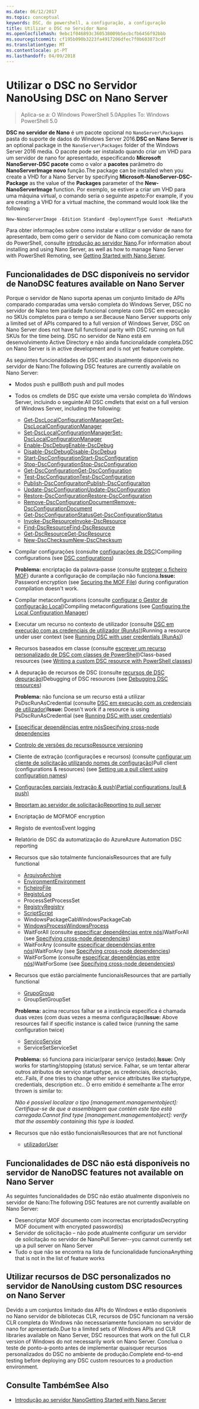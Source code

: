 ```yaml
---
ms.date: 06/12/2017
ms.topic: conceptual
keywords: DSC, do powershell, a configuração, a configuração
title: Utilizar o DSC no Servidor Nano
ms.openlocfilehash: 9ebc1f046893c360538009b5ecbcfb6456f92bbb
ms.sourcegitcommit: cf195b090b3223fa4917206dfec7f0b603873cdf
ms.translationtype: MT
ms.contentlocale: pt-PT
ms.lasthandoff: 04/09/2018
---
```

# <a name="using-dsc-on-nano-server"></a><span data-ttu-id="cc151-103">Utilizar o DSC no Servidor Nano</span><span class="sxs-lookup"><span data-stu-id="cc151-103">Using DSC on Nano Server</span></span>

> <span data-ttu-id="cc151-104">Aplica-se a: O Windows PowerShell 5.0</span><span class="sxs-lookup"><span data-stu-id="cc151-104">Applies To: Windows PowerShell 5.0</span></span>

<span data-ttu-id="cc151-105">**DSC no servidor de Nano** é um pacote opcional no `NanoServer\Packages` pasta do suporte de dados do Windows Server 2016.</span><span class="sxs-lookup"><span data-stu-id="cc151-105">**DSC on Nano Server** is an optional package in the `NanoServer\Packages` folder of the Windows Server 2016 media.</span></span> <span data-ttu-id="cc151-106">O pacote pode ser instalado quando criar um VHD para um servidor de nano for apresentado, especificando **Microsoft NanoServer-DSC pacote** como o valor a **pacotes** parâmetro do **NanoServerImage novo**  função.</span><span class="sxs-lookup"><span data-stu-id="cc151-106">The package can be installed when you create a VHD for a Nano Server by specifying **Microsoft-NanoServer-DSC-Package** as the value of the **Packages** parameter of the **New-NanoServerImage** function.</span></span> <span data-ttu-id="cc151-107">Por exemplo, se estiver a criar um VHD para uma máquina virtual, o comando seria o seguinte aspeto:</span><span class="sxs-lookup"><span data-stu-id="cc151-107">For example, if you are creating a VHD for a virtual machine, the command would look like the following:</span></span>

```powershell
New-NanoServerImage -Edition Standard -DeploymentType Guest -MediaPath f:\ -BasePath .\Base -TargetPath .\Nano1\Nano.vhd -ComputerName Nano1 -Packages Microsoft-NanoServer-DSC-Package
```

<span data-ttu-id="cc151-108">Para obter informações sobre como instalar e utilizar o servidor de nano for apresentado, bem como gerir o servidor de Nano com comunicação remota do PowerShell, consulte [introdução ao servidor Nano](https://technet.microsoft.com/library/mt126167.aspx).</span><span class="sxs-lookup"><span data-stu-id="cc151-108">For information about installing and using Nano Server, as well as how to manage Nano Server with PowerShell Remoting, see [Getting Started with Nano Server](https://technet.microsoft.com/library/mt126167.aspx).</span></span>


## <a name="dsc-features-available-on-nano-server"></a><span data-ttu-id="cc151-109">Funcionalidades de DSC disponíveis no servidor de Nano</span><span class="sxs-lookup"><span data-stu-id="cc151-109">DSC features available on Nano Server</span></span>

 <span data-ttu-id="cc151-110">Porque o servidor de Nano suporta apenas um conjunto limitado de APIs comparado comparadas uma versão completa do Windows Server, DSC no servidor de Nano tem paridade funcional completa com DSC em execução no SKUs completos para o tempo a ser.</span><span class="sxs-lookup"><span data-stu-id="cc151-110">Because Nano Server supports only a limited set of APIs compared to a full version of Windows Server, DSC on Nano Server does not have full functional parity with DSC running on full SKUs for the time being.</span></span> <span data-ttu-id="cc151-111">DSC no servidor de Nano está em desenvolvimento Active Directory e não ainda funcionalidade completa.</span><span class="sxs-lookup"><span data-stu-id="cc151-111">DSC on Nano Server is in active development and is not yet feature complete.</span></span>

 <span data-ttu-id="cc151-112">As seguintes funcionalidades de DSC estão atualmente disponíveis no servidor de Nano:</span><span class="sxs-lookup"><span data-stu-id="cc151-112">The following DSC features are currently available on Nano Server:</span></span>


* <span data-ttu-id="cc151-113">Modos push e pull</span><span class="sxs-lookup"><span data-stu-id="cc151-113">Both push and pull modes</span></span>

* <span data-ttu-id="cc151-114">Todos os cmdlets de DSC que existe uma versão completa do Windows Server, incluindo o seguinte:</span><span class="sxs-lookup"><span data-stu-id="cc151-114">All DSC cmdlets that exist on a full version of Windows Server, including the following:</span></span>
  * [<span data-ttu-id="cc151-115">Get-DscLocalConfigurationManager</span><span class="sxs-lookup"><span data-stu-id="cc151-115">Get-DscLocalConfigurationManager</span></span>](https://technet.microsoft.com/library/dn407378.aspx)
  * [<span data-ttu-id="cc151-116">Set-DscLocalConfigurationManager</span><span class="sxs-lookup"><span data-stu-id="cc151-116">Set-DscLocalConfigurationManager</span></span>](https://technet.microsoft.com/library/dn521621.aspx)
  * [<span data-ttu-id="cc151-117">Enable-DscDebug</span><span class="sxs-lookup"><span data-stu-id="cc151-117">Enable-DscDebug</span></span>](https://technet.microsoft.com/en-us/library/mt517870.aspx)
  * [<span data-ttu-id="cc151-118">Disable-DscDebug</span><span class="sxs-lookup"><span data-stu-id="cc151-118">Disable-DscDebug</span></span>](https://technet.microsoft.com/en-us/library/mt517872.aspx)
  * [<span data-ttu-id="cc151-119">Start-DscConfiguration</span><span class="sxs-lookup"><span data-stu-id="cc151-119">Start-DscConfiguration</span></span>](https://technet.microsoft.com/en-us/library/dn521623.aspx)
  * [<span data-ttu-id="cc151-120">Stop-DscConfiguration</span><span class="sxs-lookup"><span data-stu-id="cc151-120">Stop-DscConfiguration</span></span>](https://technet.microsoft.com/en-us/library/mt143542.aspx)
  * [<span data-ttu-id="cc151-121">Get-DscConfiguration</span><span class="sxs-lookup"><span data-stu-id="cc151-121">Get-DscConfiguration</span></span>](https://technet.microsoft.com/en-us/library/dn407379.aspx)
  * [<span data-ttu-id="cc151-122">Test-DscConfiguration</span><span class="sxs-lookup"><span data-stu-id="cc151-122">Test-DscConfiguration</span></span>](https://technet.microsoft.com/en-us/library/dn407382.aspx)
  * [<span data-ttu-id="cc151-123">Publish-DscConfiguraiton</span><span class="sxs-lookup"><span data-stu-id="cc151-123">Publish-DscConfiguraiton</span></span>](https://technet.microsoft.com/en-us/library/mt517875.aspx)
  * [<span data-ttu-id="cc151-124">Update-DscConfiguration</span><span class="sxs-lookup"><span data-stu-id="cc151-124">Update-DscConfiguration</span></span>](https://technet.microsoft.com/en-us/library/mt143541.aspx)
  * [<span data-ttu-id="cc151-125">Restore-DscConfiguration</span><span class="sxs-lookup"><span data-stu-id="cc151-125">Restore-DscConfiguration</span></span>](https://technet.microsoft.com/en-us/library/dn407383.aspx)
  * [<span data-ttu-id="cc151-126">Remove-DscConfigurationDocument</span><span class="sxs-lookup"><span data-stu-id="cc151-126">Remove-DscConfigurationDocument</span></span>](https://technet.microsoft.com/en-us/library/mt143544.aspx)
  * [<span data-ttu-id="cc151-127">Get-DscConfigurationStatus</span><span class="sxs-lookup"><span data-stu-id="cc151-127">Get-DscConfigurationStatus</span></span>](https://technet.microsoft.com/en-us/library/mt517868.aspx)
  * [<span data-ttu-id="cc151-128">Invoke-DscResource</span><span class="sxs-lookup"><span data-stu-id="cc151-128">Invoke-DscResource</span></span>](https://technet.microsoft.com/en-us/library/mt517869.aspx)
  * [<span data-ttu-id="cc151-129">Find-DscResource</span><span class="sxs-lookup"><span data-stu-id="cc151-129">Find-DscResource</span></span>](https://technet.microsoft.com/en-us/library/mt517874.aspx)
  * [<span data-ttu-id="cc151-130">Get-DscResource</span><span class="sxs-lookup"><span data-stu-id="cc151-130">Get-DscResource</span></span>](https://technet.microsoft.com/en-us/library/dn521625.aspx)
  * [<span data-ttu-id="cc151-131">New-DscChecksum</span><span class="sxs-lookup"><span data-stu-id="cc151-131">New-DscChecksum</span></span>](https://technet.microsoft.com/en-us/library/dn521622.aspx)

* <span data-ttu-id="cc151-132">Compilar configurações (consulte [configurações de DSC](configurations.md))</span><span class="sxs-lookup"><span data-stu-id="cc151-132">Compiling configurations (see [DSC configurations](configurations.md))</span></span>

  <span data-ttu-id="cc151-133">**Problema:** encriptação da palavra-passe (consulte [proteger o ficheiro MOF](securemof.md)) durante a configuração de compilação não funciona.</span><span class="sxs-lookup"><span data-stu-id="cc151-133">**Issue:** Password encryption (see [Securing the MOF File](securemof.md)) during configuration compilation doesn't work.</span></span>

* <span data-ttu-id="cc151-134">Compilar metaconfigurations (consulte [configurar o Gestor de configuração Local](metaConfig.md))</span><span class="sxs-lookup"><span data-stu-id="cc151-134">Compiling metaconfigurations (see [Configuring the Local Configuration Manager](metaConfig.md))</span></span>

* <span data-ttu-id="cc151-135">Executar um recurso no contexto de utilizador (consulte [DSC em execução com as credenciais de utilizador (RunAs)](runAsUser.md))</span><span class="sxs-lookup"><span data-stu-id="cc151-135">Running a resource under user context (see [Running DSC with user credentials (RunAs)](runAsUser.md))</span></span>

* <span data-ttu-id="cc151-136">Recursos baseados em classe (consulte [escrever um recurso personalizado de DSC com classes de PowerShell](authoringResourceClass.md))</span><span class="sxs-lookup"><span data-stu-id="cc151-136">Class-based resources (see [Writing a custom DSC resource with PowerShell classes](authoringResourceClass.md))</span></span>

* <span data-ttu-id="cc151-137">A depuração de recursos de DSC (consulte [recursos de DSC depuração](debugresource.md))</span><span class="sxs-lookup"><span data-stu-id="cc151-137">Debugging of DSC resources (see [Debugging DSC resources](debugresource.md))</span></span>

  <span data-ttu-id="cc151-138">**Problema:** não funciona se um recurso está a utilizar PsDscRunAsCredential (consulte [DSC em execução com as credenciais de utilizador](runAsUser.md))</span><span class="sxs-lookup"><span data-stu-id="cc151-138">**Issue:** Doesn't work if a resource is using PsDscRunAsCredential (see [Running DSC with user credentials](runAsUser.md))</span></span>

* [<span data-ttu-id="cc151-139">Especificar dependências entre nós</span><span class="sxs-lookup"><span data-stu-id="cc151-139">Specifying cross-node dependencies</span></span>](crossNodeDependencies.md)

* [<span data-ttu-id="cc151-140">Controlo de versões do recurso</span><span class="sxs-lookup"><span data-stu-id="cc151-140">Resource versioning</span></span>](sxsResource.md)

* <span data-ttu-id="cc151-141">Cliente de extração (configurações e recursos) (consulte [configurar um cliente de solicitação utilizando nomes de configuração](pullClientConfigNames.md))</span><span class="sxs-lookup"><span data-stu-id="cc151-141">Pull client (configurations & resources) (see [Setting up a pull client using configuration names](pullClientConfigNames.md))</span></span>

* [<span data-ttu-id="cc151-142">Configurações parciais (extração & push)</span><span class="sxs-lookup"><span data-stu-id="cc151-142">Partial configurations (pull & push)</span></span>](partialConfigs.md)

* [<span data-ttu-id="cc151-143">Reportam ao servidor de solicitação</span><span class="sxs-lookup"><span data-stu-id="cc151-143">Reporting to pull server</span></span>](reportServer.md)

* <span data-ttu-id="cc151-144">Encriptação de MOF</span><span class="sxs-lookup"><span data-stu-id="cc151-144">MOF encryption</span></span>

* <span data-ttu-id="cc151-145">Registo de eventos</span><span class="sxs-lookup"><span data-stu-id="cc151-145">Event logging</span></span>

* <span data-ttu-id="cc151-146">Relatório de DSC da automatização do Azure</span><span class="sxs-lookup"><span data-stu-id="cc151-146">Azure Automation DSC reporting</span></span>

* <span data-ttu-id="cc151-147">Recursos que são totalmente funcionais</span><span class="sxs-lookup"><span data-stu-id="cc151-147">Resources that are fully functional</span></span>
  * [<span data-ttu-id="cc151-148">Arquivo</span><span class="sxs-lookup"><span data-stu-id="cc151-148">Archive</span></span>](archiveResource.md)
  * [<span data-ttu-id="cc151-149">Environment</span><span class="sxs-lookup"><span data-stu-id="cc151-149">Environment</span></span>](environmentResource.md)
  * [<span data-ttu-id="cc151-150">ficheiro</span><span class="sxs-lookup"><span data-stu-id="cc151-150">File</span></span>](fileResource.md)
  * [<span data-ttu-id="cc151-151">Registo</span><span class="sxs-lookup"><span data-stu-id="cc151-151">Log</span></span>](logResource.md)
  * <span data-ttu-id="cc151-152">ProcessSet</span><span class="sxs-lookup"><span data-stu-id="cc151-152">ProcessSet</span></span>
  * [<span data-ttu-id="cc151-153">Registry</span><span class="sxs-lookup"><span data-stu-id="cc151-153">Registry</span></span>](registryResource.md)
  * [<span data-ttu-id="cc151-154">Script</span><span class="sxs-lookup"><span data-stu-id="cc151-154">Script</span></span>](scriptResource.md)
  * <span data-ttu-id="cc151-155">WindowsPackageCab</span><span class="sxs-lookup"><span data-stu-id="cc151-155">WindowsPackageCab</span></span>
  * [<span data-ttu-id="cc151-156">WindowsProcess</span><span class="sxs-lookup"><span data-stu-id="cc151-156">WindowsProcess</span></span>](windowsProcessResource.md)
  * <span data-ttu-id="cc151-157">WaitForAll (consulte [especificar dependências entre nós](crossNodeDependencies.md))</span><span class="sxs-lookup"><span data-stu-id="cc151-157">WaitForAll (see [Specifying cross-node dependencies](crossNodeDependencies.md))</span></span>
  * <span data-ttu-id="cc151-158">WaitForAny (consulte [especificar dependências entre nós](crossNodeDependencies.md))</span><span class="sxs-lookup"><span data-stu-id="cc151-158">WaitForAny (see [Specifying cross-node dependencies](crossNodeDependencies.md))</span></span>
  * <span data-ttu-id="cc151-159">WaitForSome (consulte [especificar dependências entre nós](crossNodeDependencies.md))</span><span class="sxs-lookup"><span data-stu-id="cc151-159">WaitForSome (see [Specifying cross-node dependencies](crossNodeDependencies.md))</span></span>

* <span data-ttu-id="cc151-160">Recursos que estão parcialmente funcionais</span><span class="sxs-lookup"><span data-stu-id="cc151-160">Resources that are partially functional</span></span>
  * [<span data-ttu-id="cc151-161">Grupo</span><span class="sxs-lookup"><span data-stu-id="cc151-161">Group</span></span>](groupResource.md)
  * <span data-ttu-id="cc151-162">GroupSet</span><span class="sxs-lookup"><span data-stu-id="cc151-162">GroupSet</span></span>

  <span data-ttu-id="cc151-163">**Problema:** acima recursos falhar se a instância específica é chamada duas vezes (com duas vezes a mesma configuração)</span><span class="sxs-lookup"><span data-stu-id="cc151-163">**Issue:** Above resources fail if specific instance is called twice (running the same configuration twice)</span></span>

  * [<span data-ttu-id="cc151-164">Serviço</span><span class="sxs-lookup"><span data-stu-id="cc151-164">Service</span></span>](serviceResource.md)
  * <span data-ttu-id="cc151-165">ServiceSet</span><span class="sxs-lookup"><span data-stu-id="cc151-165">ServiceSet</span></span>

  <span data-ttu-id="cc151-166">**Problema:** só funciona para iniciar/parar serviço (estado).</span><span class="sxs-lookup"><span data-stu-id="cc151-166">**Issue:** Only works for starting/stopping (status) service.</span></span> <span data-ttu-id="cc151-167">Falhar, se um tentar alterar outros atributos de serviço startuptype, as credenciais, descrição, etc..</span><span class="sxs-lookup"><span data-stu-id="cc151-167">Fails, if one tries to change other service attributes like startuptype, credentials, description etc..</span></span> <span data-ttu-id="cc151-168">O erro emitido é semelhante a:</span><span class="sxs-lookup"><span data-stu-id="cc151-168">The error thrown is similar to:</span></span>

  <span data-ttu-id="cc151-169">*Não é possível localizar o tipo [management.managementobject]: Certifique-se de que a assemblagem que contém este tipo está carregada.*</span><span class="sxs-lookup"><span data-stu-id="cc151-169">*Cannot find type [management.managementobject]: verify that the assembly containing this type is loaded.*</span></span>

* <span data-ttu-id="cc151-170">Recursos que não estão funcionais</span><span class="sxs-lookup"><span data-stu-id="cc151-170">Resources that are not functional</span></span>
  * [<span data-ttu-id="cc151-171">utilizador</span><span class="sxs-lookup"><span data-stu-id="cc151-171">User</span></span>](userResource.md)


## <a name="dsc-features-not-available-on-nano-server"></a><span data-ttu-id="cc151-172">Funcionalidades de DSC não está disponíveis no servidor de Nano</span><span class="sxs-lookup"><span data-stu-id="cc151-172">DSC features not available on Nano Server</span></span>

<span data-ttu-id="cc151-173">As seguintes funcionalidades de DSC não estão atualmente disponíveis no servidor de Nano:</span><span class="sxs-lookup"><span data-stu-id="cc151-173">The following DSC features are not currently available on Nano Server:</span></span>

* <span data-ttu-id="cc151-174">Desencriptar MOF documento com incorrectas encriptados</span><span class="sxs-lookup"><span data-stu-id="cc151-174">Decrypting MOF document with encrypted password(s)</span></span>
* <span data-ttu-id="cc151-175">Servidor de solicitação – não pode atualmente configurar um servidor de solicitação no servidor de Nano</span><span class="sxs-lookup"><span data-stu-id="cc151-175">Pull Server--you cannot currently set up a pull server on Nano Server</span></span>
* <span data-ttu-id="cc151-176">Tudo o que não se encontra na lista de funcionalidade funciona</span><span class="sxs-lookup"><span data-stu-id="cc151-176">Anything that is not in the list of feature works</span></span>

## <a name="using-custom-dsc-resources-on-nano-server"></a><span data-ttu-id="cc151-177">Utilizar recursos de DSC personalizados no servidor de Nano</span><span class="sxs-lookup"><span data-stu-id="cc151-177">Using custom DSC resources on Nano Server</span></span>

<span data-ttu-id="cc151-178">Devido a um conjuntos limitado das APIs do Windows e estão disponíveis no Nano servidor de bibliotecas CLR, recursos de DSC funcionam na versão CLR completa do Windows não necessariamente funcionam no servidor de nano for apresentado.</span><span class="sxs-lookup"><span data-stu-id="cc151-178">Due to a limited sets of Windows APIs and CLR libraries available on Nano Server, DSC resources that work on the full CLR version of Windows do not necessarily work on Nano Server.</span></span>
<span data-ttu-id="cc151-179">Conclua o teste de ponto-a-ponto antes de implementar quaisquer recursos personalizados do DSC no ambiente de produção.</span><span class="sxs-lookup"><span data-stu-id="cc151-179">Complete end-to-end testing before deploying any DSC custom resources to a production environment.</span></span>

## <a name="see-also"></a><span data-ttu-id="cc151-180">Consulte Também</span><span class="sxs-lookup"><span data-stu-id="cc151-180">See Also</span></span>
- [<span data-ttu-id="cc151-181">Introdução ao servidor Nano</span><span class="sxs-lookup"><span data-stu-id="cc151-181">Getting Started with Nano Server</span></span>](https://technet.microsoft.com/library/mt126167.aspx)